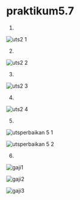 # praktikum5.7

1. 

![uts2 1](https://user-images.githubusercontent.com/92988781/141977319-3cc0fb22-2351-4731-8183-05057e59c791.png)


2. 

![uts2 2](https://user-images.githubusercontent.com/92988781/141977512-88b3ed85-d313-41ad-aecf-a7bf067c2f76.png)


3.

![uts2 3](https://user-images.githubusercontent.com/92988781/141977571-bc1b9a84-4b1c-495b-8fc2-8cbdc7ec8407.png)


4.

![uts2 4](https://user-images.githubusercontent.com/92988781/141977714-d5804ffe-f396-40d6-babf-2c402517769d.png)


5.

![utsperbaikan 5 1](https://user-images.githubusercontent.com/92988781/141977841-79af3d12-c6bc-4ee9-9197-81327b6ef17b.png)

![utsperbaikan 5 2](https://user-images.githubusercontent.com/92988781/141977925-38ac878a-755f-4934-a327-283bb72a30f6.png)


6.

![gaji1](https://user-images.githubusercontent.com/92988781/141977992-0fc139e1-1001-40d2-bcc1-b2eef93f2c57.png)

![gaji2](https://user-images.githubusercontent.com/92988781/141978030-dab54e86-2be3-4387-8a6a-8d4380288aaf.png)

![gaji3](https://user-images.githubusercontent.com/92988781/141978054-fb21b325-3516-4a03-a292-a6194c290371.png)




